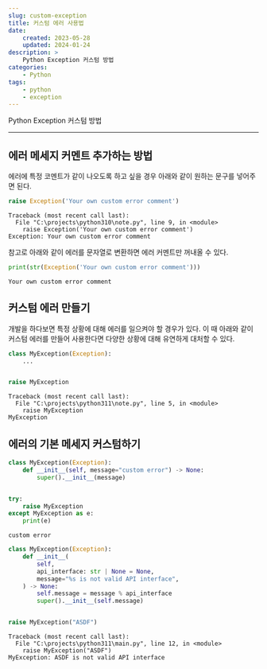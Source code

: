 ```yaml
---
slug: custom-exception
title: 커스텀 에러 사용법
date:
    created: 2023-05-28
    updated: 2024-01-24
description: >
    Python Exception 커스텀 방법
categories:
    - Python
tags:
    - python
    - exception
---
```


Python Exception 커스텀 방법  

<!-- more -->

---

## 에러 메세지 커멘트 추가하는 방법

에러에 특정 코멘트가 같이 나오도록 하고 싶을 경우 아래와 같이 원하는 문구를 넣어주면 된다.  

```python
raise Exception('Your own custom error comment')
```
```
Traceback (most recent call last):
  File "C:\projects\python310\note.py", line 9, in <module>
    raise Exception('Your own custom error comment')
Exception: Your own custom error comment
```

참고로 아래와 같이 에러를 문자열로 변환하면 에러 커멘트만 꺼내올 수 있다.  

```python
print(str(Exception('Your own custom error comment')))
```
```
Your own custom error comment
```

## 커스텀 에러 만들기

개발을 하다보면 특정 상황에 대해 에러를 일으켜야 할 경우가 있다. 이 때 아래와 같이 커스텀 에러를 만들어 사용한다면 다양한 상황에 대해 유연하게 대처할 수 있다.  

```python
class MyException(Exception):
    ...


raise MyException
```
```
Traceback (most recent call last):
  File "C:\projects\python311\note.py", line 5, in <module>
    raise MyException
MyException
```

## 에러의 기본 메세지 커스텀하기

```python
class MyException(Exception):
    def __init__(self, message="custom error") -> None:
        super().__init__(message)


try:
    raise MyException
except MyException as e:
    print(e)
```
```
custom error
```


```python
class MyException(Exception):
    def __init__(
        self,
        api_interface: str | None = None,
        message="%s is not valid API interface",
    ) -> None:
        self.message = message % api_interface
        super().__init__(self.message)


raise MyException("ASDF")
```
```
Traceback (most recent call last):
  File "C:\projects\python311\main.py", line 12, in <module>
    raise MyException("ASDF")
MyException: ASDF is not valid API interface
```